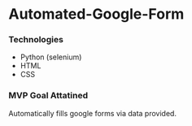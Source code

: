 # Automated-Google-Form

### Technologies
* Python (selenium)
* HTML
* CSS

### MVP Goal Attatined
Automatically fills google forms via data provided.
